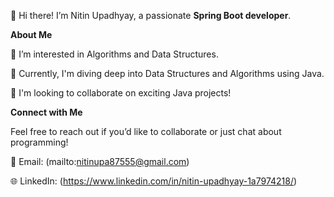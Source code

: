 👋 Hi there! I’m Nitin Upadhyay, a passionate **Spring Boot developer**.

**About Me**

👀 I’m interested in Algorithms and Data Structures.

🌱 Currently, I'm diving deep into Data Structures and Algorithms using Java.

💞️ I'm looking to collaborate on exciting Java projects!

**Connect with Me**

Feel free to reach out if you’d like to collaborate or just chat about programming!

📧 Email: (mailto:nitinupa87555@gmail.com)

🌐 LinkedIn: (https://www.linkedin.com/in/nitin-upadhyay-1a7974218/)
<!--- This is a ✨ special ✨ repository because its `README.md` (this file) appears on my GitHub profile. You can click the Preview link to take a look at your changes. --->
